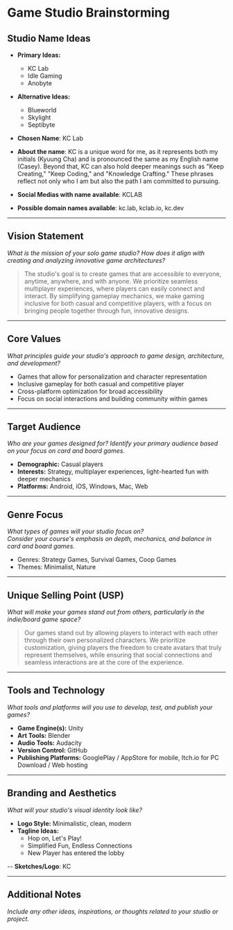 # Game Studio Brainstorming

## Studio Name Ideas
- **Primary Ideas:**
  - KC Lab
  - Idle Gaming
  - Anobyte
- **Alternative Ideas:**
  - Blueworld
  - Skylight
  - Septibyte

- **Chosen Name**: KC Lab
- **About the name**: KC is a unique word for me, as it represents both my initials (Kyuung Cha) and is pronounced the same as my English name (Casey). Beyond that, KC can also hold deeper meanings such as "Keep Creating," "Keep Coding," and "Knowledge Crafting." These phrases reflect not only who I am but also the path I am committed to pursuing.
- **Social Medias with name available**: KCLAB
- **Possible domain names available**: kc.lab, kclab.io, kc.dev

---

## Vision Statement
*What is the mission of your solo game studio? How does it align with creating and analyzing innovative game architectures?*

> The studio's goal is to create games that are accessible to everyone, anytime, anywhere, and with anyone. We prioritize seamless multiplayer experiences, where players can easily connect and interact. By simplifying gameplay mechanics, we make gaming inclusive for both casual and competitive players, with a focus on bringing people together through fun, innovative designs.

---

## Core Values
*What principles guide your studio's approach to game design, architecture, and development?*

- Games that allow for personalization and character representation
- Inclusive gameplay for both casual and competitive player
- Cross-platform optimization for broad accessibility
- Focus on social interactions and building community within games

---

## Target Audience
*Who are your games designed for? Identify your primary audience based on your focus on card and board games.*

- **Demographic:** Casual players
- **Interests:** Strategy, multiplayer experiences, light-hearted fun with deeper mechanics
- **Platforms:** Android, iOS, Windows, Mac, Web

---

## Genre Focus
*What types of games will your studio focus on?*  
*Consider your course's emphasis on depth, mechanics, and balance in card and board games.*

- Genres: Strategy Games, Survival Games, Coop Games
- Themes: Minimalist, Nature

---

## Unique Selling Point (USP)
*What will make your games stand out from others, particularly in the indie/board game space?*

> Our games stand out by allowing players to interact with each other through their own personalized characters. We prioritize customization, giving players the freedom to create avatars that truly represent themselves, while ensuring that social connections and seamless interactions are at the core of the experience.

---

## Tools and Technology
*What tools and platforms will you use to develop, test, and publish your games?*

- **Game Engine(s):** Unity
- **Art Tools:** Blender
- **Audio Tools:** Audacity
- **Version Control:** GitHub
- **Publishing Platforms:** GooglePlay / AppStore for mobile, Itch.io for PC Download / Web hosting

---

## Branding and Aesthetics
*What will your studio's visual identity look like?*

- **Logo Style:** Minimalistic, clean, modern
- **Tagline Ideas:** 
  - Hop on, Let's Play!
  - Simplified Fun, Endless Connections
  - New Player has entered the lobby

-- **Sketches/Logo**: KC

---

## Additional Notes
*Include any other ideas, inspirations, or thoughts related to your studio or project.*

>